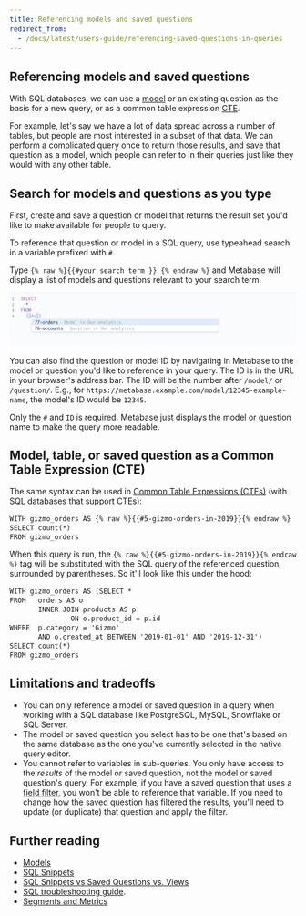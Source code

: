 ```yaml
---
title: Referencing models and saved questions
redirect_from:
  - /docs/latest/users-guide/referencing-saved-questions-in-queries
---
```


## Referencing models and saved questions

With SQL databases, we can use a [model][model] or an existing question as the basis for a new query, or as a common table expression [CTE][CTE].

For example, let's say we have a lot of data spread across a number of tables, but people are most interested in a subset of that data. We can perform a complicated query once to return those results, and save that question as a model, which people can refer to in their queries just like they would with any other table.

## Search for models and questions as you type

First, create and save a question or model that returns the result set you'd like to make available for people to query.

To reference that question or model in a SQL query, use typeahead search in a variable prefixed with `#`.

Type `{% raw %}{{#your search term }} {% endraw %}` and Metabase will display a list of models and questions relevant to your search term.

![Typeahead search dropdown for referencing questions and models in SQL queries](../images/search-dropdown.png)

You can also find the question or model ID by navigating in Metabase to the model or question you'd like to reference in your query. The ID is in the URL in your browser's address bar. The ID will be the number after `/model/` or `/question/`. E.g., for `https://metabase.example.com/model/12345-example-name`, the model's ID would be `12345`.

Only the `#` and `ID` is required. Metabase just displays the model or question name to make the query more readable.

## Model, table, or saved question as a Common Table Expression (CTE)

The same syntax can be used in [Common Table Expressions (CTEs)](https://www.metabase.com/learn/sql-questions/sql-cte) (with SQL databases that support CTEs):

```
WITH gizmo_orders AS {% raw %}{{#5-gizmo-orders-in-2019}}{% endraw %}
SELECT count(*)
FROM gizmo_orders
```

When this query is run, the `{% raw %}{{#5-gizmo-orders-in-2019}}{% endraw %}` tag will be substituted with the SQL query of the referenced question, surrounded by parentheses. So it'll look like this under the hood:

```
WITH gizmo_orders AS (SELECT *
FROM   orders AS o
       INNER JOIN products AS p
               ON o.product_id = p.id
WHERE  p.category = 'Gizmo'
       AND o.created_at BETWEEN '2019-01-01' AND '2019-12-31')
SELECT count(*)
FROM gizmo_orders
```

## Limitations and tradeoffs

- You can only reference a model or saved question in a query when working with a SQL database like PostgreSQL, MySQL, Snowflake or SQL Server.
- The model or saved question you select has to be one that's based on the same database as the one you've currently selected in the native query editor.
- You cannot refer to variables in sub-queries. You only have access to the _results_ of the model or saved question, not the model or saved question's query. For example, if you have a saved question that uses a [field filter](https://www.metabase.com/learn/building-analytics/sql-templates/field-filters), you won't be able to reference that variable. If you need to change how the saved question has filtered the results, you'll need to update (or duplicate) that question and apply the filter.

## Further reading

- [Models](../../data-modeling/models.md)
- [SQL Snippets](https://www.metabase.com/learn/building-analytics/sql-templates/sql-snippets.html)
- [SQL Snippets vs Saved Questions vs. Views](https://www.metabase.com/learn/building-analytics/sql-templates/organizing-sql.html)
- [SQL troubleshooting guide](../../troubleshooting-guide/sql.md).
- [Segments and Metrics](../../data-modeling/segments-and-metrics.md)


[cte]: https://www.metabase.com/learn/sql-questions/sql-cte
[model]: ../../data-modeling/models.md
